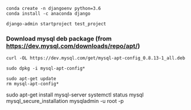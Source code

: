 ```
conda create -n djangoenv python=3.6
conda install -c anaconda django
```
```
django-admin startproject test_project
```

### Download mysql deb package (from https://dev.mysql.com/downloads/repo/apt/)
```
curl -OL https://dev.mysql.com/get/mysql-apt-config_0.8.13-1_all.deb
```
```
sudo dpkg -i mysql-apt-config*

sudo apt-get update
rm mysql-apt-config*
```

sudo apt-get install mysql-server
systemctl status mysql
mysql_secure_installation
mysqladmin -u root -p
